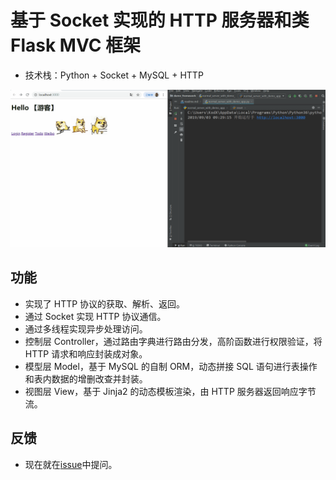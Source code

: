 基于 Socket 实现的 HTTP 服务器和类 Flask MVC 框架
===========================================
- 技术栈：Python + Socket + MySQL + HTTP

![demo](https://github.com/noahwork/weblite-py/blob/master/weibo.gif)

功能
--------
 - 实现了 HTTP 协议的获取、解析、返回。
 - 通过 Socket 实现 HTTP 协议通信。
 - 通过多线程实现异步处理访问。
 - 控制层 Controller，通过路由字典进行路由分发，高阶函数进行权限验证，将 HTTP 请求和响应封装成对象。
 - 模型层 Model，基于 MySQL 的自制 ORM，动态拼接 SQL 语句进行表操作和表内数据的增删改查并封装。
 - 视图层 View，基于 Jinja2 的动态模板渲染，由 HTTP 服务器返回响应字节流。

反馈
-------------
 - 现在就在[issue](https://github.com/noahwork/weblite-py/issues)中提问。
